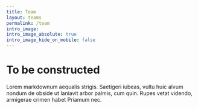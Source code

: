 ```yaml
---
title: Team
layout: teams
permalink: /team
intro_image: 
intro_image_absolute: true
intro_image_hide_on_mobile: false
---
```


# To be constructed

Lorem markdownum aequalis strigis. Saetigeri iubeas, vultu huic alvum nondum de obside ut laniavit arbor palmis, cum quin. Rupes vetat videndo, armigerae crimen habet Priamum nec.